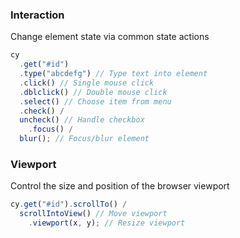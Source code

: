 ### Interaction

Change element state via common state actions

```javascript
cy
  .get("#id")
  .type("abcdefg") // Type text into element
  .click() // Single mouse click
  .dblclick() // Double mouse click
  .select() // Choose item from menu
  .check() /
  uncheck() // Handle checkbox
    .focus() /
  blur(); // Focus/blur element
```

### Viewport

Control the size and position of the browser viewport

```javascript
cy.get("#id").scrollTo() /
  scrollIntoView() // Move viewport
    .viewport(x, y); // Resize viewport
```
